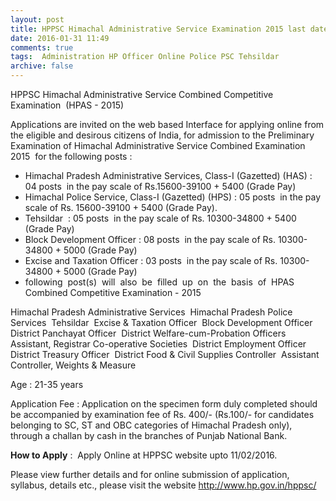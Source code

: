 ```yaml
---
layout: post
title: HPPSC Himachal Administrative Service Examination 2015 last date 11th Feb-2016   
date: 2016-01-31 11:49
comments: true
tags:  Administration HP Officer Online Police PSC Tehsildar 
archive: false
---
```

HPPSC Himachal Administrative Service Combined Competitive Examination  (HPAS - 2015)

Applications are invited on the web based Interface for applying online from the eligible and desirous citizens of India, for admission to the Preliminary Examination of Himachal Administrative Service Combined Examination 2015  for the following posts :



- Himachal Pradesh Administrative Services, Class-I (Gazetted) (HAS) : 04 posts  in the pay scale of Rs.15600-39100 + 5400 (Grade Pay)
- Himachal Police Service, Class-I (Gazetted) (HPS) : 05 posts  in the pay scale of Rs. 15600-39100 + 5400 (Grade Pay). 
- Tehsildar  : 05 posts  in the pay scale of Rs. 10300-34800 + 5400 (Grade Pay)
- Block Development Officer : 08 posts  in the pay scale of Rs. 10300-34800 + 5000 (Grade Pay)
- Excise and Taxation Officer : 03 posts  in the pay scale of Rs. 10300-34800 + 5000 (Grade Pay)
- following  post(s)  will  also  be  filled  up  on  the  basis  of  HPAS Combined Competitive Examination - 2015 

Himachal Pradesh Administrative Services 
Himachal Pradesh Police Services 
Tehsildar 
Excise & Taxation Officer 
Block Development Officer 
District Panchayat Officer 
District Welfare-cum-Probation Officers 
Assistant, Registrar Co-operative Societies 
District Employment Officer 
District Treasury Officer 
District Food & Civil Supplies Controller 
Assistant Controller, Weights & Measure 



Age : 21-35 years 


Application Fee : Application on the specimen form duly completed should be accompanied by examination fee of Rs. 400/- (Rs.100/- for candidates belonging to SC, ST and OBC categories of Himachal Pradesh only), through a challan by cash in the branches of Punjab National Bank.

**How to Apply** :  Apply Online at HPPSC website upto 11/02/2016.

Please view further details and for online submission of application, syllabus, details etc., please visit the website <http://www.hp.gov.in/hppsc/>



